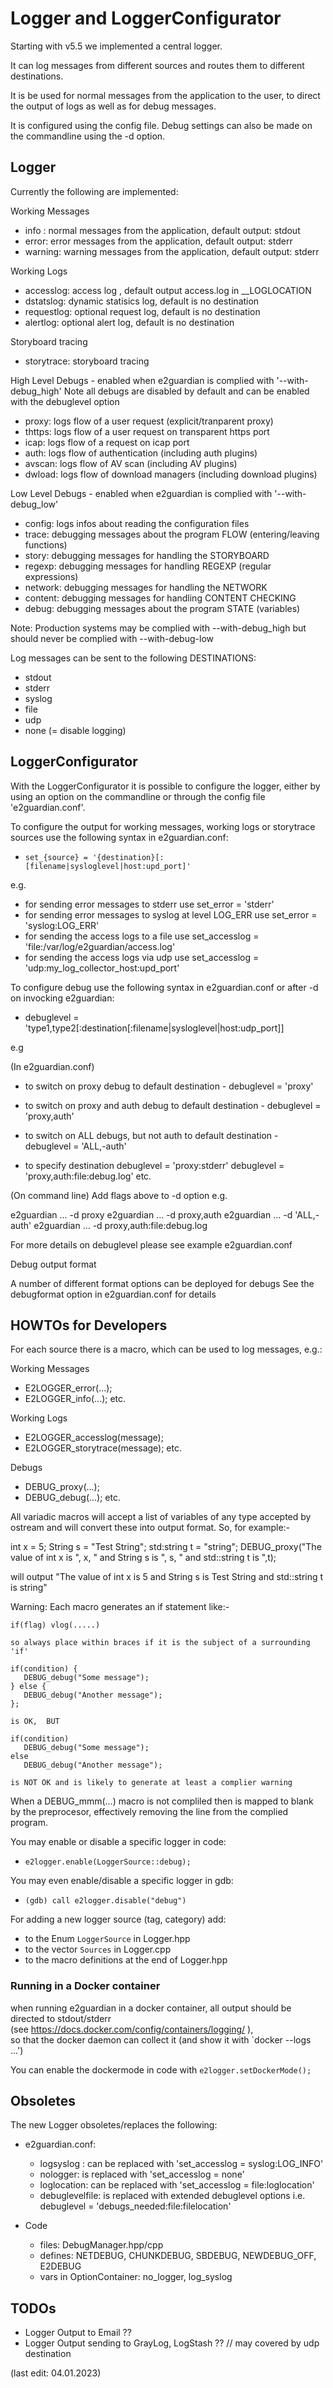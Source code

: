 # Logger and LoggerConfigurator

Starting with v5.5 we implemented a central logger.
  
It can log messages from different sources and routes them to different destinations.  

It is be used for normal messages from the application to the user, to direct the output
of logs as well as for debug messages. 

It is configured using the config file. Debug settings can also be made on the commandline using
 the -d option.

## Logger

Currently the following are implemented:

Working Messages
- info : normal messages from the application, default output: stdout
- error: error messages from the application, default output: stderr
- warning: warning messages from the application, default output: stderr

Working Logs
- accesslog: access log , default output access.log in __LOGLOCATION
- dstatslog: dynamic statisics log,  default is no destination
- requestlog: optional request log,  default is no destination
- alertlog: optional alert log,  default is no destination

Storyboard tracing
- storytrace: storyboard tracing

High Level Debugs - enabled when e2guardian is complied with '--with-debug_high'
	Note all debugs are disabled by default and can be enabled with the debuglevel option

- proxy: logs flow of a user request (explicit/tranparent proxy)
- thttps: logs flow of a user request on transparent https port 
- icap: logs flow of a request on icap port 
- auth: logs flow of authentication (including auth plugins)
- avscan: logs flow of AV scan (including AV plugins)
- dwload: logs flow of download managers (including download plugins)

Low Level Debugs - enabled when e2guardian is complied with '--with-debug_low'

- config: logs infos about reading the configuration files
- trace: debugging messages about the program FLOW (entering/leaving functions)
- story:  debugging messages for handling the STORYBOARD
- regexp: debugging messages for handling REGEXP (regular expressions)
- network: debugging messages for handling the NETWORK
- content: debugging messages for handling CONTENT CHECKING
- debug: debugging messages about the program STATE (variables)

Note: Production systems may be complied with --with-debug_high but should never be complied
 with --with-debug-low

Log messages can be sent to the following DESTINATIONS:

- stdout
- stderr
- syslog
- file
- udp
- none (= disable logging)

## LoggerConfigurator

With the LoggerConfigurator it is possible to configure the logger, either by using an option on the commandline or through the config file 'e2guardian.conf'.

To configure the output for working messages, working logs or storytrace sources use the following
 syntax in e2guardian.conf:

- `set_{source} = '{destination}[:[filename|sysloglevel|host:upd_port]'`

e.g.

- for sending error messages to stderr use  set_error = 'stderr' 
- for sending error messages to syslog at level LOG_ERR use  set_error = 'syslog:LOG_ERR'  
- for sending the access logs to a file use set_accesslog = 'file:/var/log/e2guardian/access.log'
- for sending the access logs via udp use set_accesslog = 'udp:my_log_collector_host:upd_port'

To configure debug use the following syntax in e2guardian.conf or after -d on invocking e2guardian:

- debuglevel = 'type1,type2[:destination[:filename|sysloglevel|host:udp_port]]

e.g 

(In e2guardian.conf)
- to switch on proxy debug to default destination - debuglevel = 'proxy'
- to switch on proxy and auth debug to default destination - debuglevel = 'proxy,auth'
- to switch on ALL debugs, but not auth to default destination - debuglevel = 'ALL,-auth'

- to specify destination
  debuglevel = 'proxy:stderr'
  debuglevel = 'proxy,auth:file:debug.log'
  etc.

(On command line)
Add flags above to -d option e.g.

e2guardian ... -d proxy
e2guardian ... -d proxy,auth
e2guardian ... -d 'ALL,-auth'
e2guardian ... -d proxy,auth:file:debug.log

For more details on debuglevel please see example e2guardian.conf

Debug output format

A number of different format options can be deployed for debugs
See the debugformat option in e2guardian.conf for details


## HOWTOs for Developers

For each source there is a macro, which can be used to log messages, e.g.:

Working Messages  
- E2LOGGER_error(...); 
- E2LOGGER_info(...);
etc.

Working Logs 
- E2LOGGER_accesslog(message);
- E2LOGGER_storytrace(message);
etc.

Debugs
- DEBUG_proxy(...);
- DEBUG_debug(...);
etc.

All variadic macros will accept a list of variables of any type accepted by ostream and will
convert these into output format. So, for example:-

int x = 5;
String s = "Test String";
std:string t = "string";
DEBUG_proxy("The value of int x is ", x, " and String s is ", s, " and std::string t is ",t); 

will output "The value of int x is 5 and String s is Test String and std::string t is string" 

Warning: Each macro generates an if statement like:-

	if(flag) vlog(.....)

	so always place within braces if it is the subject of a surrounding 'if' 

	if(condition) {
	   DEBUG_debug("Some message");
	} else {
	   DEBUG_debug("Another message");
	};

	is OK,  BUT 

	if(condition) 
	   DEBUG_debug("Some message");
	else 
	   DEBUG_debug("Another message");
	
	is NOT OK and is likely to generate at least a complier warning

When a DEBUG_mmm(...) macro is not compliled then is mapped to blank by the preprocesor,
 effectively removing the line from the complied program.



You may enable or disable a specific logger in code:

- `e2logger.enable(LoggerSource::debug);`

You may even enable/disable a specific logger in gdb:

- `(gdb) call e2logger.disable("debug")`

For adding a new logger source (tag, category) add:

- to the Enum `LoggerSource` in Logger.hpp
- to the vector `Sources` in Logger.cpp
- to the macro definitions at the end of Logger.hpp

### Running in a Docker container

when running e2guardian in a docker container, all output should be directed to stdout/stderr  
(see <https://docs.docker.com/config/containers/logging/> ),  
so that the docker daemon can collect it (and show it with `docker --logs ...')  

You can enable the dockermode in code with `e2logger.setDockerMode();`

## Obsoletes

The new Logger obsoletes/replaces the following:

- e2guardian.conf:
  - logsyslog : can be replaced with 'set_accesslog = syslog:LOG_INFO'
  - nologger: is replaced with 'set_accesslog = none'
  - loglocation: can be replaced with 'set_accesslog = file:loglocation'
  - debuglevelfile: is replaced with extended debuglevel options
	i.e. debuglevel = 'debugs_needed:file:filelocation'

- Code
  - files: DebugManager.hpp/cpp
  - defines: NETDEBUG, CHUNKDEBUG, SBDEBUG, NEWDEBUG_OFF, E2DEBUG
  - vars in OptionContainer:   no_logger, log_syslog


## TODOs

- Logger Output to Email ??
- Logger Output sending to GrayLog, LogStash ?? // may covered by udp destination

(last edit: 04.01.2023)
